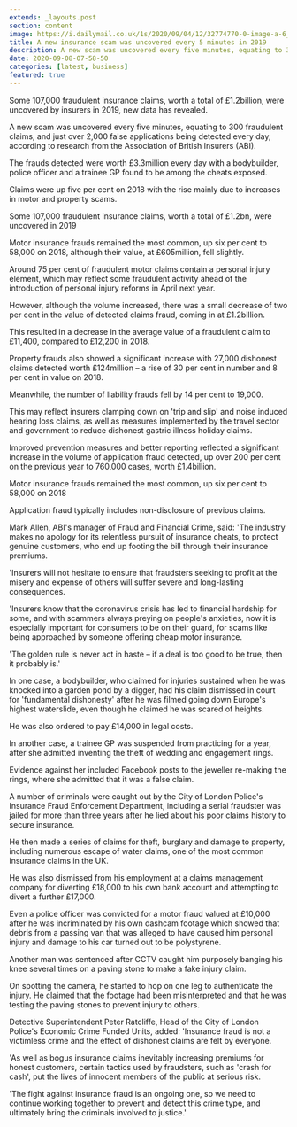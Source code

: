 ```yaml
---
extends: _layouts.post
section: content
image: https://i.dailymail.co.uk/1s/2020/09/04/12/32774770-0-image-a-6_1599219579270.jpg 
title: A new insurance scam was uncovered every 5 minutes in 2019 
description: A new scam was uncovered every five minutes, equating to 300 fraudulent claims, and just over 2,000 false applications being detected every day, according to the ABI. 
date: 2020-09-08-07-58-50 
categories: [latest, business] 
featured: true 
--- 
```

Some 107,000 fraudulent insurance claims, worth a total of £1.2billion, were uncovered by insurers in 2019, new data has revealed.

A new scam was uncovered every five minutes, equating to 300 fraudulent claims, and just over 2,000 false applications being detected every day, according to research from the Association of British Insurers (ABI).

The frauds detected were worth £3.3million every day with a bodybuilder, police officer and a trainee GP found to be among the cheats exposed.

Claims were up five per cent on 2018 with the rise mainly due to increases in motor and property scams.

Some 107,000 fraudulent insurance claims, worth a total of £1.2bn, were uncovered in 2019

Motor insurance frauds remained the most common, up six per cent to 58,000 on 2018, although their value, at £605million, fell slightly.

Around 75 per cent of fraudulent motor claims contain a personal injury element, which may reflect some fraudulent activity ahead of the introduction of personal injury reforms in April next year.

However, although the volume increased, there was a small decrease of two per cent in the value of detected claims fraud, coming in at £1.2billion.

This resulted in a decrease in the average value of a fraudulent claim to £11,400, compared to £12,200 in 2018.

Property frauds also showed a significant increase with 27,000 dishonest claims detected worth £124million – a rise of 30 per cent in number and 8 per cent in value on 2018.

Meanwhile, the number of liability frauds fell by 14 per cent to 19,000. 

This may reflect insurers clamping down on 'trip and slip' and noise induced hearing loss claims, as well as measures implemented by the travel sector and government to reduce dishonest gastric illness holiday claims.

Improved prevention measures and better reporting reflected a significant increase in the volume of application fraud detected, up over 200 per cent on the previous year to 760,000 cases, worth £1.4billion. 

Motor insurance frauds remained the most common, up six per cent to 58,000 on 2018

Application fraud typically includes non-disclosure of previous claims.

Mark Allen, ABI's manager of Fraud and Financial Crime, said: 'The industry makes no apology for its relentless pursuit of insurance cheats, to protect genuine customers, who end up footing the bill through their insurance premiums.

'Insurers will not hesitate to ensure that fraudsters seeking to profit at the misery and expense of others will suffer severe and long-lasting consequences.

'Insurers know that the coronavirus crisis has led to financial hardship for some, and with scammers always preying on people's anxieties, now it is especially important for consumers to be on their guard, for scams like being approached by someone offering cheap motor insurance. 

'The golden rule is never act in haste – if a deal is too good to be true, then it probably is.'

In one case, a bodybuilder, who claimed for injuries sustained when he was knocked into a garden pond by a digger, had his claim dismissed in court for 'fundamental dishonesty' after he was filmed going down Europe's highest waterslide, even though he claimed he was scared of heights.

He was also ordered to pay £14,000 in legal costs.

In another case, a trainee GP was suspended from practicing for a year, after she admitted inventing the theft of wedding and engagement rings.

Evidence against her included Facebook posts to the jeweller re-making the rings, where she admitted that it was a false claim.

A number of criminals were caught out by the City of London Police's Insurance Fraud Enforcement Department, including a serial fraudster was jailed for more than three years after he lied about his poor claims history to secure insurance.

He then made a series of claims for theft, burglary and damage to property, including numerous escape of water claims, one of the most common insurance claims in the UK. 

He was also dismissed from his employment at a claims management company for diverting £18,000 to his own bank account and attempting to divert a further £17,000.

Even a police officer was convicted for a motor fraud valued at £10,000 after he was incriminated by his own dashcam footage which showed that debris from a passing van that was alleged to have caused him personal injury and damage to his car turned out to be polystyrene. 

Another man was sentenced after CCTV caught him purposely banging his knee several times on a paving stone to make a fake injury claim.

On spotting the camera, he started to hop on one leg to authenticate the injury. He claimed that the footage had been misinterpreted and that he was testing the paving stones to prevent injury to others. 

Detective Superintendent Peter Ratcliffe, Head of the City of London Police's Economic Crime Funded Units, added: 'Insurance fraud is not a victimless crime and the effect of dishonest claims are felt by everyone.

'As well as bogus insurance claims inevitably increasing premiums for honest customers, certain tactics used by fraudsters, such as 'crash for cash', put the lives of innocent members of the public at serious risk. 

'The fight against insurance fraud is an ongoing one, so we need to continue working together to prevent and detect this crime type, and ultimately bring the criminals involved to justice.'

